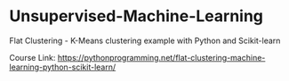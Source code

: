 # Unsupervised-Machine-Learning
Flat Clustering - K-Means clustering example with Python and Scikit-learn

Course Link: https://pythonprogramming.net/flat-clustering-machine-learning-python-scikit-learn/
